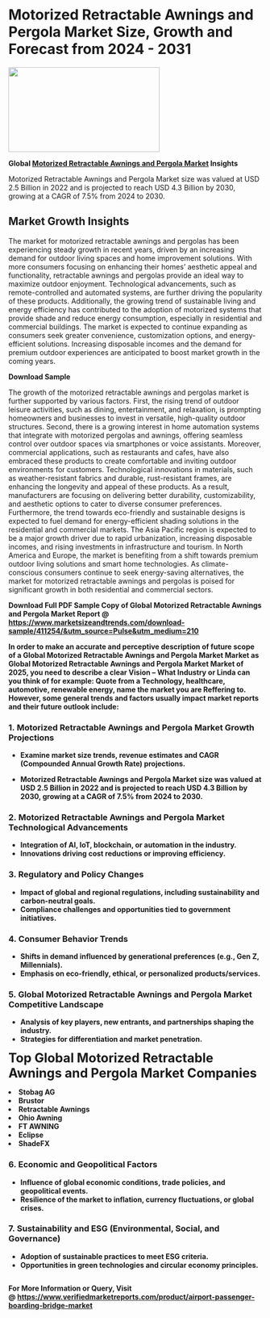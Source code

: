 <H1>Motorized Retractable Awnings and Pergola Market Size, Growth and Forecast from 2024 - 2031</H1><img class="aligncenter size-medium wp-image-584254" src="https://thirdeyenews.in/wp-content/uploads/2024/09/Global-Market-Research-300x168.jpeg" alt="" width="300" height="168" /><p><strong>Global&nbsp;<a href="https://www.marketsizeandtrends.com/download-sample/411254/&amp;utm_source=Pulse&amp;utm_medium=210">Motorized Retractable Awnings and Pergola Market</a> Insights</strong></p><p>Motorized Retractable Awnings and Pergola Market size was valued at USD 2.5 Billion in 2022 and is projected to reach USD 4.3 Billion by 2030, growing at a CAGR of 7.5% from 2024 to 2030.</p><p><h2>Market Growth Insights</h2> <p>The market for motorized retractable awnings and pergolas has been experiencing steady growth in recent years, driven by an increasing demand for outdoor living spaces and home improvement solutions. With more consumers focusing on enhancing their homes’ aesthetic appeal and functionality, retractable awnings and pergolas provide an ideal way to maximize outdoor enjoyment. Technological advancements, such as remote-controlled and automated systems, are further driving the popularity of these products. Additionally, the growing trend of sustainable living and energy efficiency has contributed to the adoption of motorized systems that provide shade and reduce energy consumption, especially in residential and commercial buildings. The market is expected to continue expanding as consumers seek greater convenience, customization options, and energy-efficient solutions. Increasing disposable incomes and the demand for premium outdoor experiences are anticipated to boost market growth in the coming years.</p> <p><strong>Download Sample</strong></p> <p>The growth of the motorized retractable awnings and pergolas market is further supported by various factors. First, the rising trend of outdoor leisure activities, such as dining, entertainment, and relaxation, is prompting homeowners and businesses to invest in versatile, high-quality outdoor structures. Second, there is a growing interest in home automation systems that integrate with motorized pergolas and awnings, offering seamless control over outdoor spaces via smartphones or voice assistants. Moreover, commercial applications, such as restaurants and cafes, have also embraced these products to create comfortable and inviting outdoor environments for customers. Technological innovations in materials, such as weather-resistant fabrics and durable, rust-resistant frames, are enhancing the longevity and appeal of these products. As a result, manufacturers are focusing on delivering better durability, customizability, and aesthetic options to cater to diverse consumer preferences. Furthermore, the trend towards eco-friendly and sustainable designs is expected to fuel demand for energy-efficient shading solutions in the residential and commercial markets. The Asia Pacific region is expected to be a major growth driver due to rapid urbanization, increasing disposable incomes, and rising investments in infrastructure and tourism. In North America and Europe, the market is benefiting from a shift towards premium outdoor living solutions and smart home technologies. As climate-conscious consumers continue to seek energy-saving alternatives, the market for motorized retractable awnings and pergolas is poised for significant growth in both residential and commercial sectors.</p> <p><strong></p><p><span class=""><strong>Download Full PDF Sample Copy of Global Motorized Retractable Awnings and Pergola Market Report</strong> @ <a href="https://www.marketsizeandtrends.com/download-sample/411254/&amp;utm_source=Pulse&amp;utm_medium=210" target="_blank">https://www.marketsizeandtrends.com/download-sample/411254/&amp;utm_source=Pulse&amp;utm_medium=210</a></span></p><p>In order to make an accurate and perceptive description of future scope of a Global&nbsp;Motorized Retractable Awnings and Pergola Market Market as Global&nbsp;Motorized Retractable Awnings and Pergola Market Market of 2025, you need to describe a clear Vision &ndash; What Industry or Linda can you think of for example: Quote from a Technology, healthcare, automotive, renewable energy, name the market you are Reffering to. However, some general trends and factors usually impact market reports and their future outlook include:</p><h3>1.&nbsp;<strong>Motorized Retractable Awnings and Pergola Market Growth Projections</strong></h3><ul><li>Examine market size trends, revenue estimates and CAGR (Compounded Annual Growth Rate) projections.</li><li><p>Motorized Retractable Awnings and Pergola Market size was valued at USD 2.5 Billion in 2022 and is projected to reach USD 4.3 Billion by 2030, growing at a CAGR of 7.5% from 2024 to 2030.</p></li></ul><h3>2.&nbsp;<strong>Motorized Retractable Awnings and Pergola Market Technological Advancements</strong></h3><ul><li>Integration of AI, IoT, blockchain, or automation in the industry.</li><li>Innovations driving cost reductions or improving efficiency.</li></ul><h3>3.&nbsp;<strong>Regulatory and Policy Changes</strong></h3><ul><li>Impact of global and regional regulations, including sustainability and carbon-neutral goals.</li><li>Compliance challenges and opportunities tied to government initiatives.</li></ul><h3>4.&nbsp;<strong>Consumer Behavior Trends</strong></h3><ul><li>Shifts in demand influenced by generational preferences (e.g., Gen Z, Millennials).</li><li>Emphasis on eco-friendly, ethical, or personalized products/services.</li></ul><h3>5.&nbsp;<strong>Global Motorized Retractable Awnings and Pergola Market Competitive Landscape</strong></h3><ul><li>Analysis of key players, new entrants, and partnerships shaping the industry.</li><li>Strategies for differentiation and market penetration.</li></ul><p data-pm-slice="1 1 []"><span style="color: inherit; font-family: inherit; font-size: 25px;">Top Global Motorized Retractable Awnings and Pergola Market Companies</span></p><div class="" data-test-id=""><p><li>Stobag AG</li><li> Brustor</li><li> Retractable Awnings</li><li> Ohio Awning</li><li> FT AWNING</li><li> Eclipse</li><li> ShadeFX</li></p></div><h3>6.&nbsp;<strong>Economic and Geopolitical Factors</strong></h3><ul><li>Influence of global economic conditions, trade policies, and geopolitical events.</li><li>Resilience of the market to inflation, currency fluctuations, or global crises.</li></ul><h3>7.&nbsp;<strong>Sustainability and ESG (Environmental, Social, and Governance)</strong></h3><ul><li>Adoption of sustainable practices to meet ESG criteria.</li><li>Opportunities in green technologies and circular economy principles.</li></ul><h2><strong style="font-size: 14px;">For More Information or Query, Visit @&nbsp;</strong><a style="background-color: #ffffff; font-size: 14px;" href="https://www.marketsizeandtrends.com/report/motorized-retractable-awnings-and-pergola-market/" target="_blank">https://www.verifiedmarketreports.com/product/airport-passenger-boarding-bridge-market</a></h2>
